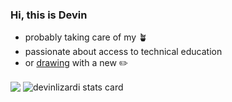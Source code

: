 ### Hi, this is Devin

- probably taking care of my :potted_plant:
- passionate about access to technical education
- or [drawing](https://www.instagram.com/devin_lizard/) with a new :pencil2:

<div>
<img align="center" src="https://github-readme-stats.vercel.app/api?username=devinlizardi&show_icons=false&&hide=stars&theme=nightowl&alt="devinlizardi stats card" /> 

<img align="center" src="https://github-readme-stats.vercel.app/api/top-langs?username=devinlizardi&theme=nightowl&layout=compact" alt="devinlizardi stats card" />

</div>

